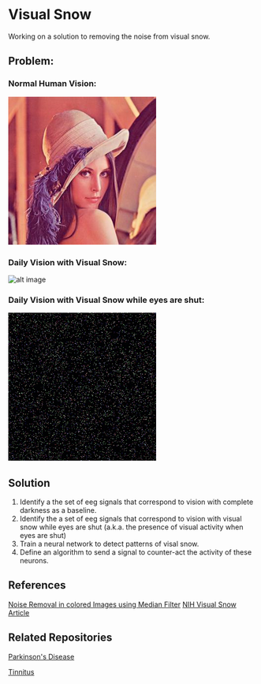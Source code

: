 # Visual Snow
Working on a solution to removing the noise from visual snow.

## Problem:
### Normal Human Vision:
![image](./vs-image/lena.jpg)

### Daily Vision with Visual Snow:
![alt image](https://github.com/efwoods/visial-snow/blob/fa42de8bc56d1f93f7a187d483f57b6a7c467214/vs-image/vs-lena/vs-lena.gif)

### Daily Vision with Visual Snow while eyes are shut:
![alt text](https://github.com/efwoods/visual-snow/blob/62f6eeba83fe6240d0b25b6b7085af9710279628/vs-image/eyes-closed-vs/eyes-closed-vs.gif)

## Solution
1. Identify a the set of eeg signals that correspond to vision with complete darkness as a baseline.
2. Identify the a set of eeg signals that correspond to vision with visual snow while eyes are shut (a.k.a. the presence of visual activity when eyes are shut)
3. Train a neural network to detect patterns of visal snow. 
4. Define an algorithm to send a signal to counter-act the activity of these neurons.

## References
[Noise Removal in colored Images using Median Filter](https://www.youtube.com/watch?v=GCC52JCBbX0)
[NIH Visual Snow Article](https://www.ncbi.nlm.nih.gov/pmc/articles/PMC7136068/)

## Related Repositories
[Parkinson's Disease](https://github.com/efwoods/parkinsons-disease)

[Tinnitus](https://github.com/efwoods/tinnitus)
